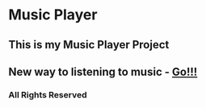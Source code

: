 # Music Player

## This is my Music Player Project

## New way to listening to music - [**Go!!!**](https://yuran1811.github.io/Music-Player/)

### All Rights Reserved
